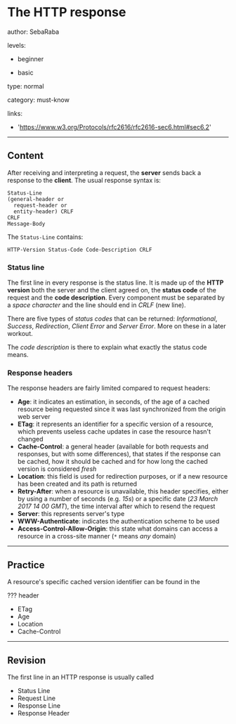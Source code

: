 # The HTTP response
author: SebaRaba

levels:

  - beginner

  - basic

type: normal

category: must-know

links:

  - 'https://www.w3.org/Protocols/rfc2616/rfc2616-sec6.html#sec6.2'

---
## Content

After receiving and interpreting a request, the **server** sends back a response to the **client**. The usual response syntax is:
```text
Status-Line
(general-header or
  request-header or
  entity-header) CRLF
CRLF
Message-Body
```

The `Status-Line` contains:
```text
HTTP-Version Status-Code Code-Description CRLF
```

### Status line

The first line in every response is the status line. It is made up of the **HTTP version** both the server and the client agreed on,
the **status code** of the request and the **code description**. Every component must be separated by a *space character* and the line should end in *CRLF* (new line).

There are five types of *status codes* that can be returned: *Informational*, *Success*, *Redirection*, *Client Error* and *Server Error*. More on these in a later workout.

The *code description* is there to explain what exactly the status code means.

### Response headers

The response headers are fairly limited compared to request headers:
- **Age**: it indicates an estimation, in seconds, of the age of a cached resource being requested since it was last synchronized from the origin web server
- **ETag**: it represents an identifier for a specific version of a resource, which prevents useless cache updates in case the resource hasn't changed
- **Cache-Control**: a general header (available for both requests and responses, but with some differences), that states if the response can be cached, how it should be cached and for how long the cached version is considered *fresh*
- **Location**: this field is used for redirection purposes, or if a new resource has been created and its path is returned
- **Retry-After**: when a resource is unavailable, this header specifies, either by using a number of seconds (e.g. *15s*) or a specific date (*23 March 2017 14 00 GMT*), the time interval after which to resend the request
- **Server**: this represents server's type
- **WWW-Authenticate**: indicates the authentication scheme to be used
- **Access-Control-Allow-Origin**: this state what domains can access a resource in a cross-site manner (`*` means *any* domain)

---
## Practice

A resource's specific cached version identifier can be found in the

??? header

* ETag
* Age
* Location
* Cache-Control

---
## Revision

The first line in an HTTP response is usually called

* Status Line
* Request Line
* Response Line
* Response Header
